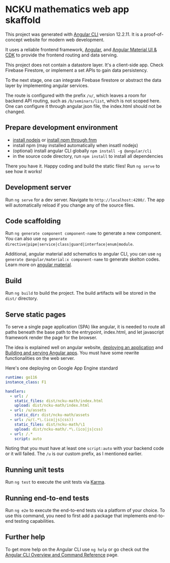 # NCKU mathematics web app skaffold

This project was generated with [Angular CLI](https://github.com/angular/angular-cli) version 12.2.11.
It is a proof-of-concept website for modern web development.

It uses a reliable frontend framework, [Angular](https://angular.io/), and [Angular Material UI & CDK](https://material.angular.io/) to provide the frontend routing and data serving.

This project does not contain a datastore layer. It's a client-side app. Check Firebase Firestore, or implement a set APIs to gain data persistency.

To the next stage, one can integrate Firebase firestore or abstract the data layer by implementing angular services.

The route is configured with the prefix `/u/`, which leaves a room for backend API routing, such as `/b/seminars/list`, which is not scoped here. One can configure it through angular.json file, the index.html should not be changed.

## Prepare development environment

- [install nodejs](https://nodejs.org/en/download/) or [install npm through fnm](https://github.com/Schniz/fnm)
- install npm (may installed automatically when insatll nodejs)
- (optional) install angular CLI globally `npm install -g @angular/cli`
- in the source code directory, run `npm install` to install all dependencies

There you have it. Happy coding and build the static files!
Run `ng serve` to see how it works!

## Development server

Run `ng serve` for a dev server. Navigate to `http://localhost:4200/`. The app will automatically reload if you change any of the source files.

## Code scaffolding

Run `ng generate component component-name` to generate a new component. You can also use `ng generate directive|pipe|service|class|guard|interface|enum|module`.

Additional, angular material add schematics to angular CLI, you can use `ng generate @angular/material:x component-name` to generate skelton codes. Learn more on [angular material](https://material.angular.io/guide/schematics).

## Build

Run `ng build` to build the project. The build artifacts will be stored in the `dist/` directory.

## Serve static pages

To serve a single page application (SPA) like angular, it is needed to route all paths beneath the base path to the entrypoint, index.html, and let javascript framework render the page for the browser.

The idea is explained well on angular website, [deploying an application](https://angular.io/start/start-deployment) and [Building and serving Angular apps](https://angular.io/guide/build). You must have some rewrite functionalities on the web server.

Here's one deploying on Google App Engine standard

```yaml
runtime: go116
instance_class: F1

handlers:
  - url: /
    static_files: dist/ncku-math/index.html
    upload: dist/ncku-math/index.html
  - url: /u/assets
    static_dir: dist/ncku-math/assets
  - url: /u/(.*\.(ico|js|css))
    static_files: dist/ncku-math/\1
    upload: dist/ncku-math/.*\.(ico|js|css)
  - url: /.*
    script: auto
```

Noting that you must have at least one `script:auto` with your backend code or it will failed. The `/u` is our custom prefix, as I mentioned earlier.

## Running unit tests

Run `ng test` to execute the unit tests via [Karma](https://karma-runner.github.io).

## Running end-to-end tests

Run `ng e2e` to execute the end-to-end tests via a platform of your choice. To use this command, you need to first add a package that implements end-to-end testing capabilities.

## Further help

To get more help on the Angular CLI use `ng help` or go check out the [Angular CLI Overview and Command Reference](https://angular.io/cli) page.
